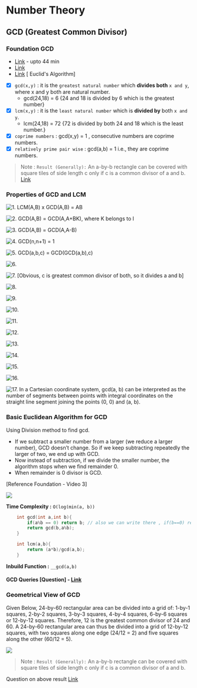 # Number Theory

## GCD (Greatest Common Divisor)

### Foundation GCD
- [Link](https://youtu.be/mCrf5SBPob8) - upto 44 min
- [Link](https://youtu.be/Y38hlnF_9KQ)
- [Link](https://youtu.be/utZcJ0leZ_g) [ Euclid's Algorithm]

- [x] `gcd(x,y)` : it is the `greatest natural number` which **divides both** `x and y`, where x and y both are natural number.
    - gcd(24,18) = 6 {24 and 18 is divided by 6 which is the greatest number} 
- [x] `lcm(x,y)` : it is the `least natural number` which is **divided by** both `x and y`.
    - lcm(24,18) = 72 {72 is divided by both 24 and 18 which is the least number.}
- [x] `coprime numbers` : gcd(x,y) = 1 , consecutive numbers are coprime numbers.
- [x] `relatively prime pair wise` : gcd(a,b) = 1 i.e., they are coprime numbers. 

> Note : `Result (Generally):` An a-by-b rectangle can be covered with square tiles of side length c only if c is a common divisor of a and b. [Link](#geometrical-view-of-gcd)

### Properties of GCD and LCM

![1. LCM(A,B) x GCD(A,B) = AB](http://www.sciweavers.org/upload/Tex2Img_1637338492/render.png)

![2. GCD(A,B) = GCD(A,A+BK), where K belongs to I](http://www.sciweavers.org/upload/Tex2Img_1637338586/render.png)

![3. GCD(A,B) = GCD(A,A-B)](http://www.sciweavers.org/upload/Tex2Img_1637338652/render.png)

![4. GCD(n,n+1) = 1](http://www.sciweavers.org/upload/Tex2Img_1637345021/render.png)

![5. GCD(a,b,c) = GCD(GCD(a,b),c)](http://www.sciweavers.org/upload/Tex2Img_1637347135/render.png)

![6. ](http://www.sciweavers.org/upload/Tex2Img_1637349528/render.png)

![7. ](http://www.sciweavers.org/upload/Tex2Img_1637352266/render.png) [Obvious, c is greatest common divisor of both, so it divides a and b]

![8. ](http://www.sciweavers.org/upload/Tex2Img_1637352739/render.png)

![9. ](http://www.sciweavers.org/upload/Tex2Img_1637352928/render.png)

![10. ](http://www.sciweavers.org/upload/Tex2Img_1637353348/render.png)

![11. ](http://www.sciweavers.org/upload/Tex2Img_1637353314/render.png)

![12. ](http://www.sciweavers.org/upload/Tex2Img_1637353254/render.png)

![13. ](http://www.sciweavers.org/upload/Tex2Img_1637353215/render.png)

![14. ](http://www.sciweavers.org/upload/Tex2Img_1637353491/render.png)

![15. ](http://www.sciweavers.org/upload/Tex2Img_1637356106/render.png)

![16. ](http://www.sciweavers.org/upload/Tex2Img_1637356168/render.png)

![17. ](http://www.sciweavers.org/upload/Tex2Img_1637356276/render.png) In a Cartesian coordinate system, gcd(a, b) can be interpreted as the number of segments between points with integral coordinates on the straight line segment joining the points (0, 0) and (a, b).


### Basic Euclidean Algorithm for GCD

Using Division method to find gcd.

- If we subtract a smaller number from a larger (we reduce a larger number), GCD doesn’t change. So if we keep subtracting repeatedly the larger of two, we end up with GCD.
- Now instead of subtraction, if we divide the smaller number, the algorithm stops when we find remainder 0.
- When remainder is 0 divisor is GCD.

[Reference Foundation - Video 3]

![](http://www.sciweavers.org/upload/Tex2Img_1637346470/render.png)

**Time Complexity :** `O(log(min(a, b))`

```cpp
    int gcd(int a,int b){
        if(a%b == 0) return b; // also we can write there , if(b==0) return a; [1 more call of recursion]
        return gcd(b,a%b);
    }
```

```cpp
    int lcm(a,b){
        return (a*b)/gcd(a,b);
    }
```
**Inbuild Function :** ``__gcd(a,b)``

#### GCD Queries [Question] - [Link](https://youtu.be/e3qhRh4UOug)

### Geometrical View of GCD
Given Below, 24-by-60 rectangular area can be divided into a grid of: 1-by-1 squares, 2-by-2 squares, 3-by-3 squares, 4-by-4 squares, 6-by-6 squares or 12-by-12 squares. Therefore, 12 is the greatest common divisor of 24 and 60. A 24-by-60 rectangular area can thus be divided into a grid of 12-by-12 squares, with two squares along one edge (24/12 = 2) and five squares along the other (60/12 = 5). 

![](https://upload.wikimedia.org/wikipedia/commons/thumb/7/74/24x60.svg/170px-24x60.svg.png)

> Note : `Result (Generally):` An a-by-b rectangle can be covered with square tiles of side length c only if c is a common divisor of a and b.

Question on above result [Link](https://www.codechef.com/problems/ZACKHAN)


